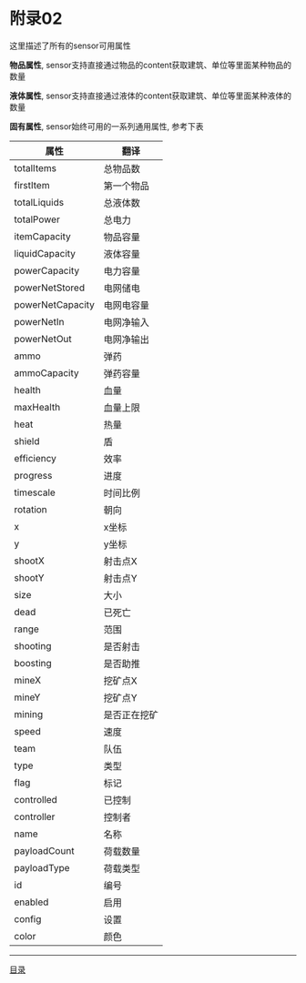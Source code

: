 附录02
===
这里描述了所有的sensor可用属性

**物品属性**, sensor支持直接通过物品的content获取建筑、单位等里面某种物品的数量

**液体属性**, sensor支持直接通过液体的content获取建筑、单位等里面某种液体的数量

**固有属性**, sensor始终可用的一系列通用属性, 参考下表

| 属性              | 翻译          |
| ---               | ---           |
| totalItems        | 总物品数      |
| firstItem         | 第一个物品    |
| totalLiquids      | 总液体数      |
| totalPower        | 总电力        |
| itemCapacity      | 物品容量      |
| liquidCapacity    | 液体容量      |
| powerCapacity     | 电力容量      |
| powerNetStored    | 电网储电      |
| powerNetCapacity  | 电网电容量    |
| powerNetIn        | 电网净输入    |
| powerNetOut       | 电网净输出    |
| ammo              | 弹药          |
| ammoCapacity      | 弹药容量      |
| health            | 血量          |
| maxHealth         | 血量上限      |
| heat              | 热量          |
| shield            | 盾            |
| efficiency        | 效率          |
| progress          | 进度          |
| timescale         | 时间比例      |
| rotation          | 朝向          |
| x                 | x坐标         |
| y                 | y坐标         |
| shootX            | 射击点X       |
| shootY            | 射击点Y       |
| size              | 大小          |
| dead              | 已死亡        |
| range             | 范围          |
| shooting          | 是否射击      |
| boosting          | 是否助推      |
| mineX             | 挖矿点X       |
| mineY             | 挖矿点Y       |
| mining            | 是否正在挖矿  |
| speed             | 速度          |
| team              | 队伍          |
| type              | 类型          |
| flag              | 标记          |
| controlled        | 已控制        |
| controller        | 控制者        |
| name              | 名称          |
| payloadCount      | 荷载数量      |
| payloadType       | 荷载类型      |
| id                | 编号          |
| enabled           | 启用          |
| config            | 设置          |
| color             | 颜色          |


---
[目录](./README.md)
